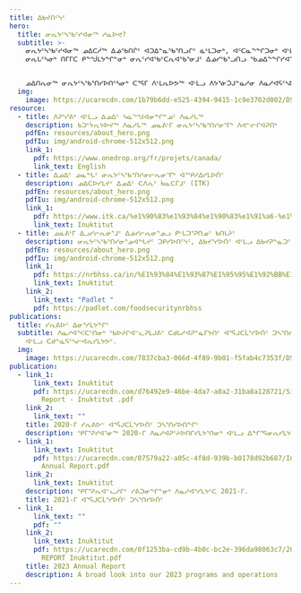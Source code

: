 ```yaml
---
title: ᐃᑲᔫᑎᑦᓭᑦ
hero:
  title: ᓂᕆᔭᑦᓴᖃᑦᓯᐊᓂᖅ ᓱᓇᐅᕙ?
  subtitle: >-
    ᓂᕆᔭᑦᓴᖃᑦᓯᐊᓂᖅ ᓄᐃᑕᓲᖅ ᐃᓅᖃᑎᒌᑦ ᐊᑐᐃᓐᓇᖃᕐᑎᓗᒋᑦ ᓈᒻᒪᑐᓂᒃ, ᐊᑦᑕᓇᖕᖏᑐᓂᒃ ᐊᒻᒪᓗ ᐃᓗᒡᒍᓯᒧᐊᖓᔪᓂᒃ
    ᓂᕆᒐᑦᓴᓂᒃ ᑎᒥᒥᑕ ᑭᖕᖒᒪᔭᖏᓐᓂᒃ ᓂᕆᑦᓯᐊᖃᑦᑕᕆᐊᖃᕐᓂᒧᑦ ᐃᓅᓯᖃᕐᓗᑎᓗ ᖃᓄᐃᖕᖏᓯᐊᕐᓇᑐᒦᓪᓗᑎᒃ.


    ᓄᐃᑎᕆᓂᖅ ᓂᕆᔭᑦᓴᖃᕐᑎᓯᐅᑎᑦᓴᓂᒃ ᑕᕐᕋᒥ ᐱᒻᒪᕆᐅᕗᖅ ᐊᒻᒪᓗ ᐱᔭᕐᓃᑑᒍᓐᓇᓱᓂ ᐱᓇᓱᐊᕋᑦᓴᐅᓱᓂ. ᑲᑎᕐᓱᐃᓯᒪᔪᒍᑦ ᐊᒥᓱᐃᓂᒃ ᓇᓗᓀᕐᑐᐃᒍᑎᓂᒃ ᑖᑦᓱᒧᖓᐅᓕᖓᔪᓂᒃ ᐃᓕᑦᓯᒋᐊᓪᓚᕈᑎᑦᓴᓂᒃ.
  img:
    image: https://ucarecdn.com/1b79b6dd-e525-4394-9415-1c9e3702d002/DSC02148-Enhanced-NR.jpeg
resource:
  - title: ᐱᕈᕐᓰᕕᒃ ᐊᒻᒪᓗ ᐃᓄᐃᑦ ᓴᓇᖕᖑᐊᓂᖏᓐᓄᑦ ᐱᓇᓱᒐᖅ
    description: ᑲᑐᑦᔮᕆᔭᐅᔪᖅ ᐱᓇᓱᒐᖅ ᓄᓇᕕᒻᒥ ᓂᕆᔭᑦᓴᖃᕐᑎᓯᓂᕐᒥᒃ ᐱᕙᓪᓖᒋᐊᕈᑎᒃ
    pdfEn: resources/about_hero.png
    pdfIu: img/android-chrome-512x512.png
    link_1:
      pdf: https://www.onedrop.org/fr/projets/canada/
      link_text: English
  - title: ᐃᓄᐃᑦ ᓄᓇᖓᑦ ᓂᕆᔭᑦᓴᖃᕐᑎᓯᓂᓕᕆᓂᕐᒥᒃ ᐋᕐᕿᓱᐃᓯᒪᐅᑏᑦ
    description: ᓄᐃᑕᐅᓯᒪᔪᑦ ᐃᓄᐃᑦ ᑕᐱᕇᑦ ᑳᓇᑕᒦᒧᑦ (ITK)
    pdfEn: resources/about_hero.png
    pdfIu: img/android-chrome-512x512.png
    link_1:
      pdf: https://www.itk.ca/%e1%90%83%e1%93%84%e1%90%83%e1%91%a6-%e1%93%84%e1%93%87%e1%96%93%e1%96%95%e1%93%82-%e1%93%82%e1%95%bf%e1%96%83%e1%91%a6%e1%91%8e%e1%90%8a%e1%95%90%e1%93%82%e1%95%90%e1%92%a7%e1%91%a6-%e1%96%83/?lang=ius
      link_text: Inuktitut
  - title: ᓄᓇᕕᒻᒥ ᐃᓗᓯᓕᕆᓂᕐᒧᑦ ᐃᓅᓯᓕᕆᓂᕐᓄᓗ ᑭᒡᒐᑐᕐᕈᑎᓄᑦ ᑲᑎᒪᔩᑦ
    description: ᓂᕆᔭᑦᓴᖃᕐᑎᓯᓂᕐᓄᐊᖓᔪᑦ ᑐᑭᓯᐅᑎᑦᓭᑦ, ᐃᑲᔪᕐᓯᐅᑏᑦ ᐊᒻᒪᓗ ᐃᑲᔪᕈᓐᓇᑐᑦ ᐊᑐᐃᓐᓀᑦ ᓄᓇᕕᒻᒥᐅᓂᒃ
    pdfEn: resources/about_hero.png
    pdfIu: img/android-chrome-512x512.png
    link_1:
      pdf: https://nrbhss.ca/in/%E1%93%84%E1%93%87%E1%95%95%E1%92%BB%E1%92%A5-%E1%90%83%E1%93%97%E1%93%AF%E1%93%95%E1%95%86%E1%94%A9%E1%91%A6-%E1%91%B2%E1%91%8E%E1%92%AA%E1%94%A8%E1%96%8F%E1%91%A6/%E1%93%87%E1%90%85%E1%93%95%E1%92%AB%E1%93%82%E1%92%83-%E1%90%83%E1%93%97%E1%93%AF%E1%93%95%E1%95%86%E1%93%82%E1%95%90%E1%92%A7%E1%91%A6/%E1%96%83%E1%93%84%E1%90%83%E1%96%95%E1%96%8F%E1%93%AF%E1%90%8A%E1%95%90%E1%93%82%E1%92%A8%E1%93%95%E1%96%93%E1%94%AA%E1%93%82%E1%92%83-%E1%90%83%E1%91%AF%E1%93%AA%E1%93%9A%E1%91%8E%E1%91%A6%E1%93%AF%E1%92%90%E1%93%B1%E1%90%8A%E1%95%88%E1%91%8F%E1%91%A6-%E1%96%83%E1%90%85%E1%94%A8%E1%92%AA%E1%94%AD%E1%90%85%E1%91%8E%E1%91%A6%E1%93%AF%E1%92%8D/%E1%93%82%E1%95%BF%E1%96%83%E1%91%A6%E1%93%AF%E1%90%8A%E1%95%86%E1%90%8A%E1%96%83%E1%95%90%E1%93%82%E1%96%85
      link_text: Inuktitut
    link_2:
      link_text: "Padlet "
      pdf: https://padlet.com/foodsecuritynrbhss
publications:
  title: ᓯᕆᕕᐅᑉ ᐃᓂᕐᓯᒪᔭᖏᑦ
  subtitle: ᐱᓇᓱᐊᕐᐸᑕᑦᑎᓂᒃ ᖃᐅᔨᒋᐊᓪᓚᕈᒪᒍᕕᑦ ᑕᑯᒐᓱᐊᕈᓐᓇᒥᔭᑎᑦ ᐊᕐᕌᒍᑕᒫᕐᓯᐅᑏᑦ ᑐᓴᕐᑎᓯᐅᑏ, ᐃᓂᕐᓯᒪᔭᕗᑦ,
    ᐊᒻᒪᓗ ᑕᑯᓐᓇᕋᑦᓴᓕᐊᕆᓯᒪᔭᕗᑦ.
  img:
    image: https://ucarecdn.com/7837cba3-066d-4f89-9b01-f5fab4c7353f/DSC04205.jpeg
publication:
  - link_1:
      link_text: Inuktitut
      pdf: https://ucarecdn.com/d76492e9-46be-4da7-a0a2-31ba8a128721/Sirivik Annual
        Report - Inuktitut .pdf
    link_2:
      link_text: ""
    title: 2020-ᒥ ᓯᕆᕕᐅᑉ ᐊᕐᕌᒍᑕᒫᕐᓯᐅᑏᑦ ᑐᓴᕐᑎᓯᐅᑎᖏᑦ
    description: ᕿᒥᕐᕈᓯᐊᕐᓂᖅ 2020-ᒥ ᐱᓇᓱᐊᕈᑦᔨᐅᑎᒋᓯᒪᔭᕐᑎᓂᒃ ᐊᒻᒪᓗ ᐃᖏᕐᕋᓂᕆᓯᒪᔭᕐᑎᓂᒃ
  - link_1:
      link_text: Inuktitut
      pdf: https://ucarecdn.com/07579a22-a05c-4f8d-939b-b0178d92b687/Inuktitut 2021
        Annual Report.pdf
    link_2:
      link_text: Inuktitut
    description: ᕿᒥᕐᕈᕆᐊᓪᓚᓱᒋᑦ ᓯᕕᑐᓂᖏᓐᓂᒃ ᐱᓇᓱᐊᕐᓯᒪᔭᑦᑕ 2021-ᒥ.
    title: 2021-ᒥ ᐊᕐᕌᒍᑕᒫᕐᓯᐅᑏᑦ ᑐᓴᕐᑎᓯᐅᑏᑦ
  - link_1:
      link_text: ""
      pdf: ""
    link_2:
      link_text: Inuktitut
      pdf: https://ucarecdn.com/0f1253ba-cd9b-4b0c-bc2e-396da98063c7/2023 ANNUAL
        REPORT Inuktitut.pdf
    title: 2023 Annual Report
    description: A broad look into our 2023 programs and operations
---
```

